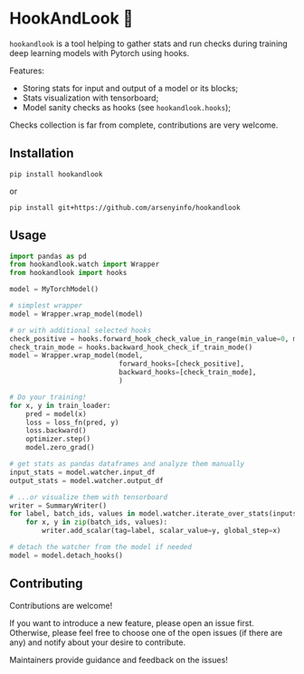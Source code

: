# HookAndLook 🎣

`hookandlook` is a tool helping to gather stats and run checks during training deep learning models with Pytorch 
using hooks.

Features:

- Storing stats for input and output of a model or its blocks;
- Stats visualization with tensorboard;
- Model sanity checks as hooks (see `hookandlook.hooks`);

Checks collection is far from complete, contributions are very welcome.

## Installation

`pip install hookandlook`

or

`pip install git+https://github.com/arsenyinfo/hookandlook`

## Usage

```python
import pandas as pd
from hookandlook.watch import Wrapper
from hookandlook import hooks

model = MyTorchModel()

# simplest wrapper
model = Wrapper.wrap_model(model)

# or with additional selected hooks
check_positive = hooks.forward_hook_check_value_in_range(min_value=0, max_value=None)
check_train_mode = hooks.backward_hook_check_if_train_mode()
model = Wrapper.wrap_model(model,
                           forward_hooks=[check_positive],
                           backward_hooks=[check_train_mode],
                           )

# Do your training! 
for x, y in train_loader:
    pred = model(x)
    loss = loss_fn(pred, y)
    loss.backward()
    optimizer.step()
    model.zero_grad()

# get stats as pandas dataframes and analyze them manually
input_stats = model.watcher.input_df
output_stats = model.watcher.output_df

# ...or visualize them with tensorboard
writer = SummaryWriter()
for label, batch_ids, values in model.watcher.iterate_over_stats(inputs=True):
    for x, y in zip(batch_ids, values):
        writer.add_scalar(tag=label, scalar_value=y, global_step=x)

# detach the watcher from the model if needed
model = model.detach_hooks()
```

## Contributing

Contributions are welcome!

If you want to introduce a new feature, please open an issue first. Otherwise, please feel free to choose one of the
open issues (if there are any) and notify about your desire to contribute.

Maintainers provide guidance and feedback on the issues!
